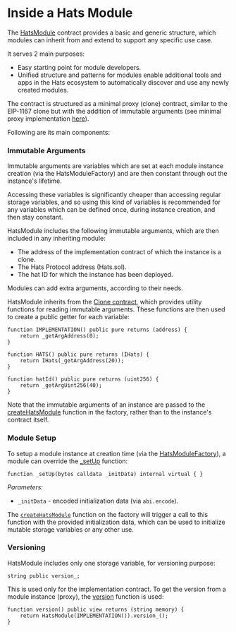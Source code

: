 # Inside a Hats Module

The [HatsModule](https://github.com/Hats-Protocol/hats-module/blob/main/src/HatsModule.sol) contract provides a basic and generic structure, which modules can inherit from and extend to support any specific use case.&#x20;

It serves 2 main purposes:

* Easy starting point for module developers.
* Unified structure and patterns for modules enable additional tools and apps in the Hats ecosystem to automatically discover and use any newly created modules.

The contract is structured as a minimal proxy (clone) contract, similar to the EIP-1167 clone but with the addition of immutable arguments (see minimal proxy implementation [here](https://github.com/Vectorized/solady/blob/6c54795ef69838e233020e9ab29f3f6288efdf06/src/utils/LibClone.sol)).

Following are its main components:

### Immutable Arguments

Immutable arguments are variables which are set at each module instance creation (via the HatsModuleFactory) and are then constant through out the instance's lifetime.&#x20;

Accessing these variables is significantly cheaper than accessing regular storage variables, and so using this kind of variables is recommended for any variables which can be defined once, during instance creation, and then stay constant.

HatsModule includes the following immutable arguments, which are then included in any inheriting module:

* The address of the implementation contract of which the instance is a clone.
* The Hats Protocol address (Hats.sol).
* The hat ID for which the instance has been deployed.

Modules can add extra arguments, according to their needs.&#x20;

HatsModule inherits from the [Clone contract](https://github.com/Vectorized/solady/blob/6c54795ef69838e233020e9ab29f3f6288efdf06/src/utils/Clone.sol), which provides utility functions for reading immutable arguments. These functions are then used to create a public getter for each variable:

```solidity
function IMPLEMENTATION() public pure returns (address) {
    return _getArgAddress(0);
}

function HATS() public pure returns (IHats) {
    return IHats(_getArgAddress(20));
}

function hatId() public pure returns (uint256) {
    return _getArgUint256(40);
}
```

Note that the immutable arguments of an instance are passed to the [createHatsModule](how-module-instances-are-deployed.md#create-new-instance) function in the factory, rather than to the instance's contract itself.&#x20;

### Module Setup

To setup a module instance at creation time (via the [HatsModuleFactory](how-module-instances-are-deployed.md)), a module can override the [\_setUp](https://github.com/Hats-Protocol/hats-module/blob/5a69da357e70cc2e3727d6ec02097711439ec32b/src/HatsModule.sol#L70) function:

```solidity
function _setUp(bytes calldata _initData) internal virtual { }
```

_Parameters:_

* `_initData` - encoded initialization data (via `abi.encode`).

The [`createHatsModule`](how-module-instances-are-deployed.md#create-new-instance) function on the factory will trigger a call to this function with the provided initialization data, which can be used to initialize mutable storage variables or any other use.

### Versioning

HatsModule includes only one storage variable, for versioning purpose:

```solidity
string public version_;
```

This is used only for the implementation contract. To get the version from a module instance (proxy), the [version](https://github.com/Hats-Protocol/hats-module/blob/5a69da357e70cc2e3727d6ec02097711439ec32b/src/HatsModule.sol#L56) function is used:

```solidity
function version() public view returns (string memory) {
    return HatsModule(IMPLEMENTATION()).version_();
}
```
